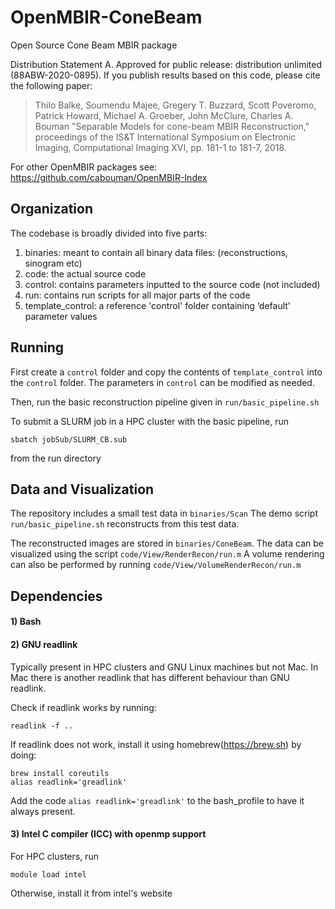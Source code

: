 # OpenMBIR-ConeBeam
Open Source Cone Beam MBIR package

Distribution Statement A. Approved for public release: distribution unlimited (88ABW-2020-0895).
If you publish results based on this code, please cite the following paper:
> Thilo Balke, Soumendu Majee, Gregery T. Buzzard, Scott Poveromo, Patrick Howard, Michael A. Groeber, John McClure, Charles A. Bouman "Separable Models for cone-beam MBIR Reconstruction," proceedings of the IS&T International Symposium on Electronic Imaging, Computational Imaging XVI, pp. 181-1 to 181-7, 2018.

For other OpenMBIR packages see: https://github.com/cabouman/OpenMBIR-Index

## Organization

The codebase is broadly divided into five parts:
1) binaries: meant to contain all binary data files: (reconstructions, sinogram etc)
2) code: the actual source code
3) control: contains parameters inputted to the source code (not included)
4) run: contains run scripts for all major parts of the code
5) template_control: a reference 'control' folder containing ‘default’ parameter values

## Running

First create a ```control``` folder and copy the contents of ```template_control``` into the ```control``` folder.
The parameters in ```control``` can be modified as needed.

Then, run the basic reconstruction pipeline given in ```run/basic_pipeline.sh```

To submit a SLURM job in a HPC cluster with the basic pipeline, run 
```
sbatch jobSub/SLURM_CB.sub
```
from the run directory

## Data and Visualization

The repository includes a small test data in ```binaries/Scan```
The demo script ```run/basic_pipeline.sh``` reconstructs from this test data.

The reconstructed images are stored in ```binaries/ConeBeam```.
The data can be visualized using the script ```code/View/RenderRecon/run.m```
A volume rendering can also be performed by running ```code/View/VolumeRenderRecon/run.m```

## Dependencies

#### 1) Bash
#### 2) GNU readlink 
Typically present in HPC clusters and GNU Linux machines but not Mac.
In Mac there is another readlink that has different behaviour than GNU readlink.

Check if readlink works by running: 
```
readlink -f ..
```
	
If readlink does not work, install it using homebrew(https://brew.sh) by doing:

```
brew install coreutils
alias readlink='greadlink'
```

Add the code ```alias readlink='greadlink'``` to the bash_profile to have it always present.

#### 3) Intel C compiler (ICC) with openmp support
For HPC clusters, run
```
module load intel
```
Otherwise, install it from intel's website
